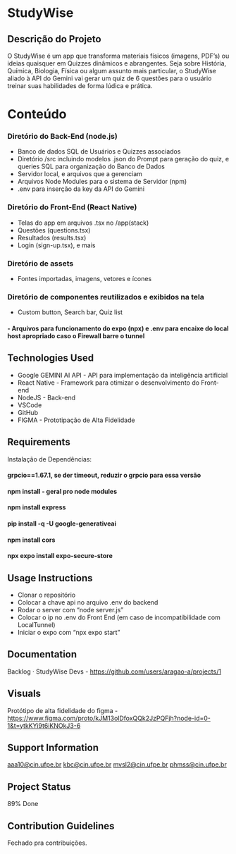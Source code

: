 # StudyWise
## Descrição do Projeto
O StudyWise é um app que transforma materiais físicos (imagens, PDF’s) ou ideias quaisquer em Quizzes dinâmicos e abrangentes.
Seja sobre História, Química, Biologia, Física ou algum assunto mais particular, o StudyWise aliado à API do Gemini vai gerar um quiz de 6 questões para o usuário treinar suas habilidades de forma lúdica e prática.

# Conteúdo
### Diretório do Back-End (node.js)
- Banco de dados SQL de Usuários e Quizzes associados
- Diretório /src incluindo modelos .json do Prompt para geração do quiz, e queries SQL para organização do Banco de Dados
- Servidor local, e arquivos que a gerenciam
- Arquivos Node Modules para o sistema de Servidor (npm)
- .env para inserção da key da API do Gemini
### Diretório do Front-End (React Native)
- Telas do app em arquivos .tsx no /app(stack) 
- Questões (questions.tsx)
- Resultados (results.tsx)
- Login (sign-up.tsx), e mais
### Diretório de assets
- Fontes importadas, imagens, vetores e ícones 
### Diretório de componentes reutilizados e exibidos na tela
- Custom button, Search bar, Quiz list
#### - Arquivos para funcionamento do expo (npx) e .env para encaixe do local host apropriado caso o Firewall barre o tunnel

## Technologies Used
- Google GEMINI AI API - API para implementação da inteligência
artificial
- React Native - Framework para otimizar o desenvolvimento do
Front-end
- NodeJS - Back-end
- VSCode
- GitHub
- FIGMA - Prototipação de Alta Fidelidade

## Requirements
Instalação de Dependências:
#### grpcio==1.67.1, se der timeout, reduzir o grpcio para essa versão
#### npm install - geral pro node modules
#### npm install express
#### pip install -q -U google-generativeai
#### npm install cors
#### npx expo install expo-secure-store

## Usage Instructions
- Clonar o repositório
- Colocar a chave api no arquivo .env do backend
- Rodar o server com “node server.js”
- Colocar o ip no .env do Front End (em caso de incompatibilidade com LocalTunnel)
- Iniciar o expo com “npx expo start”

## Documentation
Backlog · StudyWise Devs - https://github.com/users/aragao-a/projects/1

## Visuals
Protótipo de alta fidelidade do figma - https://www.figma.com/proto/kJM13olDfoxQQk2JzPQFjh?node-id=0-1&t=ytkKYi9t6iKNOkJ3-6

## Support Information
aaa10@cin.ufpe.br
kbc@cin.ufpe.br
mvsl2@cin.ufpe.br
phmss@cin.ufpe.br

## Project Status
89% Done

## Contribution Guidelines
Fechado pra contribuições.

